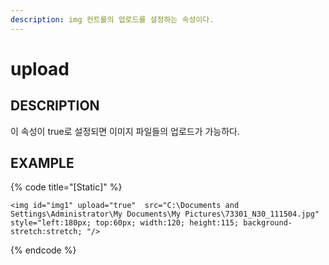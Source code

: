 ```yaml
---
description: img 컨트롤의 업로드를 설정하는 속성이다.
---
```


# upload

## DESCRIPTION

이 속성이 true로 설정되면 이미지 파일들의 업로드가 가능하다.

## EXAMPLE

{% code title="\[Static\]" %}
```markup
<img id="img1" upload="true"  src="C:\Documents and Settings\Administrator\My Documents\My Pictures\73301_N30_111504.jpg" 
style="left:180px; top:60px; width:120; height:115; background-stretch:stretch; "/>
```
{% endcode %}

